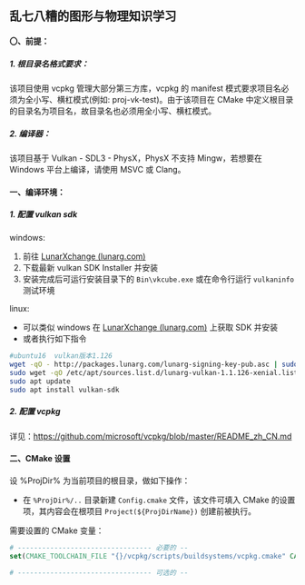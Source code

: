 ## 乱七八糟的图形与物理知识学习

#### 〇、前提：

##### 1. 根目录名格式要求：

该项目使用 vcpkg 管理大部分第三方库，vcpkg 的 manifest 模式要求项目名必须为全小写、横杠模式(例如: proj-vk-test)。由于该项目在 CMake 中定义根目录的目录名为项目名，故目录名也必须用全小写、横杠模式。

##### 2. 编译器：

该项目基于 Vulkan - SDL3 - PhysX，PhysX 不支持 Mingw，若想要在 Windows 平台上编译，请使用 MSVC 或 Clang。

#### 一、编译环境：

##### 1. 配置 vulkan sdk

windows:

1. 前往 [LunarXchange (lunarg.com)](https://vulkan.lunarg.com/sdk/home)
2. 下载最新 vulkan SDK Installer 并安装
3. 安装完成后可运行安装目录下的 `Bin\vkcube.exe` 或在命令行运行 `vulkaninfo` 测试环境

linux:

- 可以类似 windows 在 [LunarXchange (lunarg.com)](https://vulkan.lunarg.com/sdk/home) 上获取 SDK 并安装
- 或者执行如下指令

```sh
#ubuntu16  vulkan版本1.126
wget -qO - http://packages.lunarg.com/lunarg-signing-key-pub.asc | sudo apt-key add -
sudo wget -qO /etc/apt/sources.list.d/lunarg-vulkan-1.1.126-xenial.list http://packages.lunarg.com/vulkan/1.1.126/lunarg-vulkan-1.1.126-xenial.list
sudo apt update
sudo apt install vulkan-sdk
```

##### 2. 配置 vcpkg

详见：https://github.com/microsoft/vcpkg/blob/master/README_zh_CN.md

#### 二、CMake 设置

设 %ProjDir% 为当前项目的根目录，做如下操作：

- 在 ``%ProjDir%/..`` 目录新建 `Config.cmake` 文件，该文件可填入 CMake 的设置项，其内容会在根项目 `Project(${ProjDirName})` 创建前被执行。

需要设置的 CMake 变量：

```cmake
# --------------------------------- 必要的 --
set(CMAKE_TOOLCHAIN_FILE "{}/vcpkg/scripts/buildsystems/vcpkg.cmake" CACHE STRING "Vcpkg toolchain file") # vcpkg 目录

# --------------------------------- 可选的 --
```
